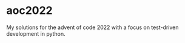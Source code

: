 # aoc2022

My solutions for the advent of code 2022 with a focus on test-driven development in python.